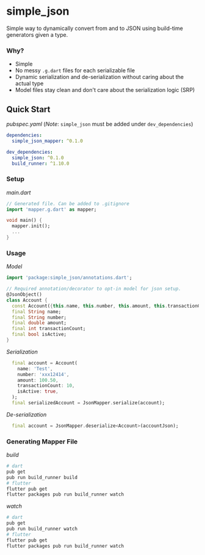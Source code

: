 # simple_json
Simple way to dynamically convert from and to JSON using build-time generators given a type.

### Why?
- Simple
- No messy `.g.dart` files for each serializable file
- Dynamic serialization and de-serialization without caring about the actual type
- Model files stay clean and don't care about the serialization logic (SRP)

## Quick Start

*pubspec.yaml* (_Note_: `simple_json` must be added under `dev_dependencies`)
```yaml
dependencies:
  simple_json_mapper: ^0.1.0

dev_dependencies:
  simple_json: ^0.1.0
  build_runner: ^1.10.0
```

### Setup
*main.dart*
```dart
// Generated file. Can be added to .gitignore
import 'mapper.g.dart' as mapper;

void main() {
  mapper.init();
  ...
}
```

### Usage
*Model*
```dart
import 'package:simple_json/annotations.dart';

// Required annotation/decorator to opt-in model for json setup.
@JsonObject()
class Account {
  const Account({this.name, this.number, this.amount, this.transactionCount, this.isActive});
  final String name;
  final String number;
  final double amount;
  final int transactionCount;
  final bool isActive;
}
```

*Serialization*
```dart
  final account = Account(
    name: 'Test',
    number: 'xxx12414',
    amount: 100.50,
    transactionCount: 10,
    isActive: true,
  );
  final serializedAccount = JsonMapper.serialize(account);
```

*De-serialization*

```dart
  final account = JsonMapper.deserialize<Account>(accountJson);
```

### Generating Mapper File

*build*
```bash
# dart
pub get
pub run build_runner build
# flutter
flutter pub get
flutter packages pub run build_runner watch
```

*watch*
```bash
# dart
pub get
pub run build_runner watch
# flutter
flutter pub get
flutter packages pub run build_runner watch
```
